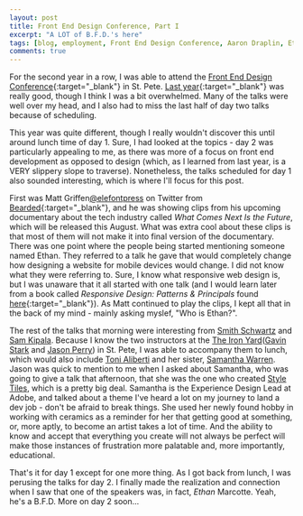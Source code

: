 ```yaml
---
layout: post
title: Front End Design Conference, Part I
excerpt: "A LOT of B.F.D.'s here"
tags: [blog, employment, Front End Design Conference, Aaron Draplin, Ethan Marcotte]
comments: true
---
```


For the second year in a row, I was able to attend the [Front End Design Conference](http://frontenddesignconference.com/){:target="_blank"} in St. Pete. [Last year](http://frontenddesignconference.com/2015/){:target="_blank"} was really good, though I think I was a bit overwhelmed. Many of the talks were well over my head, and I also had to miss the last half of day two talks because of scheduling. 

This year was quite different, though I really wouldn't discover this until around lunch time of day 1. Sure, I had looked at the topics - day 2 was particularly appealing to me, as there was more of a focus on front end development as opposed to design (which, as I learned from last year, is a VERY slippery slope to traverse). Nonetheless, the talks scheduled for day 1 also sounded interesting, which is where I'll focus for this post.

First was Matt Griffen[@elefontpress](https://twitter.com/elefontpress) on Twitter from [Bearded](http://www.bearded.com/){:target="_blank"}, and he was showing clips from his upcoming documentary about the tech industry called *What Comes Next Is the Future*, which will be released this August. What was extra cool about these clips is that most of them will not make it into final version of the documentary. There was one point where the people being started mentioning someone named Ethan. They referred to a talk he gave that would completely change how designing a website for mobile devices would change. I did not know what they were referring to. Sure, I know what responsive web design is, but I was unaware that it all started with one talk (and I would learn later from a book called *Responsive Design: Patterns & Principals* found [here](https://abookapart.com/products/responsive-design-patterns-principles){:target="_blank"}). As Matt continued to play the clips, I kept all that in the back of my mind - mainly asking myslef, "Who is Ethan?". 

The rest of the talks that morning were interesting from [Smith Schwartz]() and [Sam Kipala](). Because I know the two instructors at the [The Iron Yard]()([Gavin Stark]() and [Jason Perry]()) in St. Pete, I was able to accompany them to lunch, which would also include [Toni Aliberti]() and her sister, [Samantha Warren](). Jason was quick to mention to me when I asked about Samantha, who was going to give a talk that afternoon, that she was the one who created [Style Tiles](), which is a pretty big deal. Samantha is the Experience Design Lead at Adobe, and talked about a theme I've heard a lot on my journey to land a dev job - don't be afraid to break things. She used her newly found hobby in working with ceramics as a reminder for her that getting good at something, or, more aptly, to become an artist takes a lot of time. And the ability to know and accept that everything you create will not always be perfect will make those instances of frustration more palatable and, more importantly, educational.

That's it for day 1 except for one more thing. As I got back from lunch, I was perusing the talks for day 2. I finally made the realization and connection when I saw that one of the speakers was, in fact, *Ethan* Marcotte. Yeah, he's a B.F.D. More on day 2 soon...